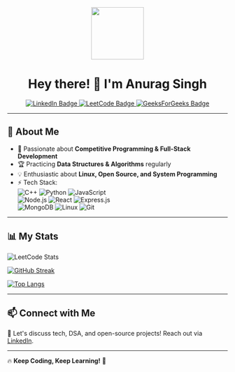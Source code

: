 <div id="header" align="center">
  <img src="https://media.giphy.com/media/EOmYN5kVP3W2Lyn6dx/giphy.gif" width="120"/>
  <h1>Hey there! 👋 I'm Anurag Singh</h1>
</div>

<div id="badges" align="center">
  <a href="https://www.linkedin.com/in/senpaishane">
    <img src="https://img.shields.io/badge/LinkedIn-blue?style=for-the-badge&logo=linkedin&logoColor=white" alt="LinkedIn Badge"/>
  </a>
  <a href="https://leetcode.com/SenpaiShane/">
    <img src="https://img.shields.io/badge/LeetCode-FFA116?style=for-the-badge&logo=leetcode&logoColor=white" alt="LeetCode Badge"/>
  </a>
  <a href="https://auth.geeksforgeeks.org/user/senpaishane/">
    <img src="https://img.shields.io/badge/GeeksforGeeks-2F8D46?style=for-the-badge&logo=geeksforgeeks&logoColor=white" alt="GeeksForGeeks Badge"/>
  </a>
</div>

---

## 🚀 About Me
- 🔭 Passionate about **Competitive Programming & Full-Stack Development**  
- 🏆 Practicing **Data Structures & Algorithms** regularly  
- 💡 Enthusiastic about **Linux, Open Source, and System Programming**  
- ⚡ Tech Stack:  
  ![C++](https://img.shields.io/badge/C++-00599C?style=for-the-badge&logo=cplusplus&logoColor=white)
  ![Python](https://img.shields.io/badge/Python-3776AB?style=for-the-badge&logo=python&logoColor=white)
  ![JavaScript](https://img.shields.io/badge/JavaScript-F7DF1E?style=for-the-badge&logo=javascript&logoColor=black)  
  ![Node.js](https://img.shields.io/badge/Node.js-339933?style=for-the-badge&logo=nodedotjs&logoColor=white)
  ![React](https://img.shields.io/badge/React-61DAFB?style=for-the-badge&logo=react&logoColor=black)
  ![Express.js](https://img.shields.io/badge/Express.js-000000?style=for-the-badge&logo=express&logoColor=white)  
  ![MongoDB](https://img.shields.io/badge/MongoDB-47A248?style=for-the-badge&logo=mongodb&logoColor=white)
  ![Linux](https://img.shields.io/badge/Linux-FCC624?style=for-the-badge&logo=linux&logoColor=black)
  ![Git](https://img.shields.io/badge/Git-F05032?style=for-the-badge&logo=git&logoColor=white)

---

## 📊 My Stats  

![LeetCode Stats](https://leetcard.jacoblin.cool/SenpaiShane?theme=nord&font=Zen%20Old%20Mincho)


[![GitHub Streak](https://github-readme-streak-stats-topaz-six.vercel.app?user=ShinsuSenju&theme=tokyonight)](https://git.io/streak-stats)  

[![Top Langs](https://github-readme-stats.vercel.app/api/top-langs/?username=shinsusenju&layout=compact&theme=radical)](https://github.com/anuraghazra/github-readme-stats)

</div>

---

## 📫 Connect with Me
💬 Let's discuss tech, DSA, and open-source projects! Reach out via [LinkedIn](https://www.linkedin.com/in/senpaishane).

---

🔥 **Keep Coding, Keep Learning!** 🚀
